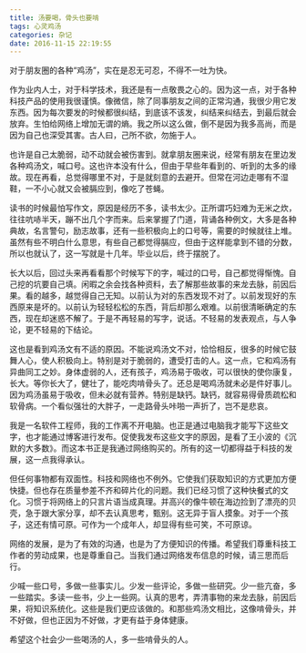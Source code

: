 ```yaml
---
title: 汤要喝，骨头也要啃
tags: 心灵鸡汤
categories: 杂记
date: 2016-11-15 22:19:55
---
```





对于朋友圈的各种“鸡汤”，实在是忍无可忍，不得不一吐为快。

<!-- more -->

作为业内人士，对于科学技术，我还是有一点敬畏之心的。因为这一点，对于各种科技产品的使用我很谨慎。像微信，除了同事朋友之间的正常沟通，我很少用它发东西。因为每次要发的时候都很纠结，到底该不该发，纠结来纠结去，到最后就会放弃。生怕给网络上增加无谓的熵。我之所以这么做，倒不是因为我多高尚，而是因为自己也深受其害。古人曰，己所不欲，勿施于人。

也许是自己太脆弱，动不动就会被伤害到。就拿朋友圈来说，经常有朋友在里边发各种鸡汤文，喊口号。这也许本没有什么，但由于早些年看到的、听到的太多的缘故。现在再看，总觉得哪里不对，于是就刻意的去避开。但常在河边走哪有不湿鞋，一不小心就又会被膈应到，像吃了苍蝇。

读书的时候最怕写作文，原因是经历不多，读书太少。正所谓巧妇难为无米之炊，往往吭哧半天，蹦不出几个字而来。后来掌握了门道，背诵各种例文，大多是各种典故，名言警句，励志故事，还有一些积极向上的口号等，需要的时候就往上堆。虽然有些不明白什么意思，有些自己都觉得膈应，但由于这样能拿到不错的分数，所以也就认了，这一写就是十几年。毕业以后，终于摆脱了。

长大以后，回过头来再看看那个时候写下的字，喊过的口号，自己都觉得惭愧。自己挖的坑要自己填。闲暇之余会找各种资料，去了解那些故事的来龙去脉，前因后果。看的越多，越觉得自己无知。以前认为对的东西发现不对了。以前发现好的东西原来是坏的。以前认为轻轻松松的东西，背后却那么艰难。以前很清晰确定的东西，现在却迷惑不解了。于是不再轻易的写字，说话。不轻易的发表观点，与人争论，更不轻易的下结论。

这也是看到鸡汤文有不适的原因。不能说鸡汤文不对，恰恰相反，很多的时候它鼓舞人心，使人积极向上。特别是对于脆弱的，遭受打击的人。这一点，它和鸡汤有异曲同工之妙。身体虚弱的人，还有孩子，鸡汤易于吸收，可以很快的使你康复，长大。等你长大了，健壮了，能吃肉啃骨头了。还总是喝鸡汤就未必是件好事儿。因为鸡汤虽易于吸收，但未必就有营养。特别是缺钙。缺钙，就容易得骨质疏松和软骨病。一个看似强壮的大胖子，一走路骨头咔啪一声折了，岂不是悲哀。

我是一名软件工程师，我的工作离不开电脑。也正是通过电脑我才能写下这些文字，也才能通过博客进行发布。促使我发布这些文字的原因，是看了王小波的《沉默的大多数》。而这本书正是我通过网络购买的。所有的这一切都得益于科技的发展，这一点我得承认。

但任何事物都有双面性。科技和网络也不例外。它使我们获取知识的方式更加方便快捷。但也存在质量参差不齐和碎片化的问题。我们已经习惯了这种快餐式的文化。习惯于将网络上的只言片语当成真理。并高兴的像牛顿在海边捡到了漂亮的贝壳，急于跟大家分享，却不去认真思考，甄别。这无异于盲人摸象。对于一个孩子，这还有情可原。可作为一个成年人，却显得有些可笑，不可原谅。

网络的发展，是为了有效的沟通，也是为了方便知识的传播。希望我们尊重科技工作者的劳动成果，也是尊重自己。当我们通过网络发布信息的时候，请三思而后行。

少喊一些口号，多做一些事实儿。少发一些评论，多做一些研究。少一些亢奋，多一些踏实。多读一些书，少上一些网。认真的思考，弄清事物的来龙去脉，前因后果，将知识系统化。这些是我们更应该做的。和那些鸡汤文相比，这像啃骨头，并不好做，但也正因为不好做，才更有益于身体健康。

希望这个社会少一些喝汤的人，多一些啃骨头的人。






























